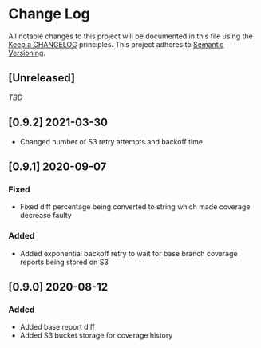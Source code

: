 # Change Log
All notable changes to this project will be documented in this file
using the [Keep a CHANGELOG](http://keepachangelog.com/) principles.
This project adheres to [Semantic Versioning](http://semver.org/).

<!--
Types of changes

Added - for new features.
Changed - for changes in existing functionality.
Deprecated - for soon-to-be removed features.
Removed - for now removed features.
Fixed - for any bug fixes.
Security - in case of vulnerabilities.
-->

## [Unreleased]

_TBD_

## [0.9.2] 2021-03-30

- Changed number of S3 retry attempts and backoff time

## [0.9.1] 2020-09-07

### Fixed

- Fixed diff percentage being converted to string which made coverage decrease faulty

### Added

- Added exponential backoff retry to wait for base branch coverage reports being stored on S3

## [0.9.0] 2020-08-12

### Added

- Added base report diff
- Added S3 bucket storage for coverage history
